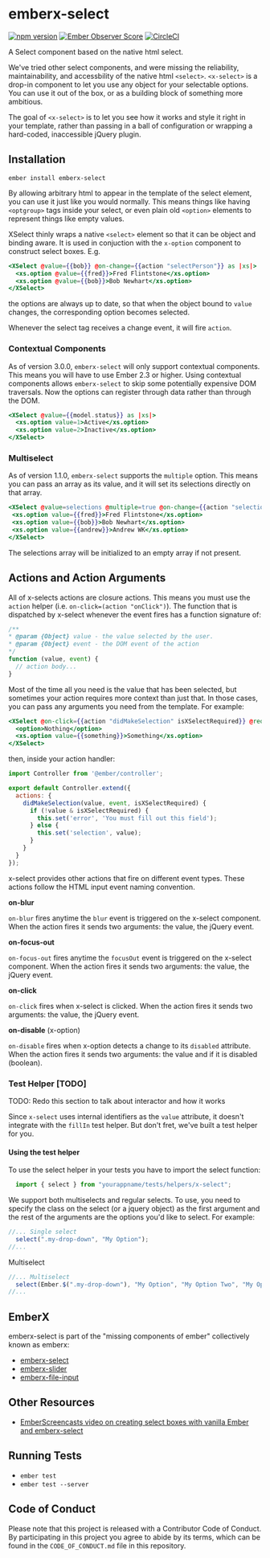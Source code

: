 # emberx-select
[![npm version](https://badge.fury.io/js/emberx-select.svg)](http://badge.fury.io/js/emberx-select)
[![Ember Observer Score](http://emberobserver.com/badges/emberx-select.svg)](http://emberobserver.com/addons/emberx-select)
[![CircleCI](https://circleci.com/gh/thefrontside/emberx-select/tree/master.svg?style=svg)](https://circleci.com/gh/thefrontside/emberx-select/tree/master)

A Select component based on the native html select.

We've tried other select components, and were missing the reliability,
maintainability, and accessbility of the native html `<select>`.
`<x-select>` is a drop-in component to let you use any
object for your selectable options. You can use it out of the box, or
as a building block of something more ambitious.

The goal of `<x-select>` is to let you see how it works and style it
right in your template, rather than passing in a ball of configuration
or wrapping a hard-coded, inaccessible jQuery plugin.


## Installation

```
ember install emberx-select
```

By allowing arbitrary html to appear in the template of the select
element, you can use it just like you would normally. This means
things like having `<optgroup>` tags inside your select, or even plain
old `<option>` elements to represent things like empty values.

XSelect thinly wraps a native `<select>` element so that it can be object
and binding aware. It is used in conjuction with the `x-option`
component to construct select boxes. E.g.

```handlebars
<XSelect @value={{bob}} @on-change={{action "selectPerson"}} as |xs|>
  <xs.option @value={{fred}}>Fred Flintstone</xs.option>
  <xs.option @value={{bob}}>Bob Newhart</xs.option>
</XSelect>
```

the options are always up to date, so that when the object bound to
`value` changes, the corresponding option becomes selected.

Whenever the select tag receives a change event, it will fire
`action`.


### Contextual Components

As of version 3.0.0, `emberx-select` will only support contextual
components. This means you will have to use Ember 2.3 or higher. Using
contextual components allows `emberx-select` to skip some
potentially expensive DOM traversals. Now the options can register
through data rather than through the DOM.

```handlebars
<XSelect @value={{model.status}} as |xs|>
  <xs.option value=1>Active</xs.option>
  <xs.option value=2>Inactive</xs.option>
</XSelect>
```

### Multiselect

As of version 1.1.0, `emberx-select` supports the `multiple`
option. This means you can pass an array as its value, and it will set
its selections directly on that array.

```handlebars
<XSelect @value=selections @multiple=true @on-change={{action "selectionsChanged"}} as |xs|>
 <xs.option value={{fred}}>Fred Flintstone</xs.option>
 <xs.option value={{bob}}>Bob Newhart</xs.option>
 <xs.option value={{andrew}}>Andrew WK</xs.option>
</XSelect>
```

The selections array will be initialized to an empty array if not present.

## Actions and Action Arguments

All of x-selects actions are closure actions. This means you must use
the `action` helper (i.e. `on-click=(action "onClick")`). The function
that is dispatched by x-select whenever the event fires has a function
signature of:

```js
/**
* @param {Object} value - the value selected by the user.
* @param {Object} event - the DOM event of the action
*/
function (value, event) {
  // action body...
}
```

Most of the time all you need is the value that has been selected, but
sometimes your action requires more context than just that. In those
cases, you can pass any arguments you need from the template. For example:

```handlebars
<XSelect @on-click={{action "didMakeSelection" isXSelectRequired}} @required={{isXSelectRequired}} as |xs|>
  <option>Nothing</option>
  <xs.option value={{something}}>Something</xs.option>
</XSelect>
```
then, inside your action handler:

```js
import Controller from '@ember/controller';

export default Controller.extend({
  actions: {
    didMakeSelection(value, event, isXSelectRequired) {
      if (!value & isXSelectRequired) {
        this.set('error', 'You must fill out this field');
      } else {
        this.set('selection', value);
      }
    }
  }
});
```

x-select provides other actions that fire on different event
types. These actions follow the HTML input event naming convention.

**on-blur**

`on-blur` fires anytime the `blur` event is triggered on the x-select
component. When the action fires it sends two arguments: the value,
the jQuery event.

**on-focus-out**

`on-focus-out` fires anytime the `focusOut` event is triggered on the x-select
component. When the action fires it sends two arguments: the value,
the jQuery event.

**on-click**

`on-click` fires when x-select is clicked. When the action fires it
sends two arguments: the value, the jQuery event.

**on-disable** (x-option)

`on-disable` fires when x-option detects a change to its `disabled`
attribute. When the action fires it sends two arguments: the value
and if it is disabled (boolean).

### Test Helper [TODO]

TODO: Redo this section to talk about interactor and how it works

Since `x-select` uses internal identifiers as the `value` attribute, it
doesn't integrate with the `fillIn` test helper. But don't fret, we've built a
test helper for you.

#### Using the test helper

To use the select helper in your tests you have to import the select function:

``` javascript
  import { select } from "yourappname/tests/helpers/x-select";
```

We support both multiselects and regular selects. To use, you
need to specify the class on the select (or a jquery object) as the
first argument and the rest of the arguments are the options you'd
like to select. For example:

```js
//... Single select
  select(".my-drop-down", "My Option");
//...
```

Multiselect
```javascript
//... Multiselect
  select(Ember.$(".my-drop-down"), "My Option", "My Option Two", "My Option Three");
//...
```
## EmberX

emberx-select is part of the "missing components of ember" collectively
known as emberx:

* [emberx-select](https://github.com/thefrontside/emberx-select)
* [emberx-slider](https://github.com/thefrontside/emberx-slider)
* [emberx-file-input](https://github.com/thefrontside/emberx-file-input)

## Other Resources

* [EmberScreencasts video on creating select boxes with vanilla Ember and emberx-select](https://www.emberscreencasts.com/posts/54-select-boxes-in-ember-20)

## Running Tests

* `ember test`
* `ember test --server`


## Code of Conduct
Please note that this project is released with a Contributor Code of
Conduct. By participating in this project you agree to abide by its
terms, which can be found in the `CODE_OF_CONDUCT.md` file in this
repository.
